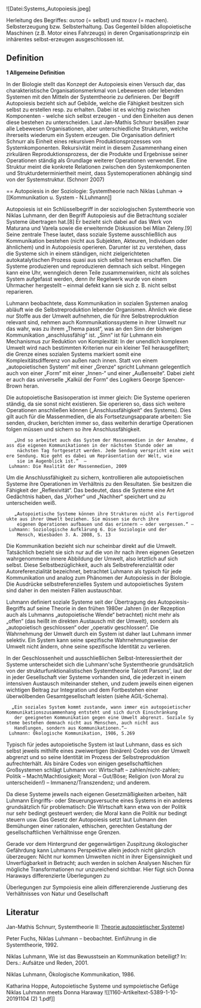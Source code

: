 ![Datei:Systems_Autopoiesis.jpeg]

Herleitung des Begriffes: αυτοσ (= selbst) und ποιειν (= machen).
Selbsterzeugung bzw. Selbsterhaltung. Das Gegenteil bilden
allopoietische Maschinen (z.B. Motor eines Fahrzeugs) in deren
Organisationsprinzip ein inhärentes selbst-erzeugen ausgeschlossen ist.

## Definition

**1 Allgemeine Definition**

In der Biologie stellt das Konzept der Autopoiesis einen Versuch dar,
das charakteristische Organisationsmerkmal von Lebewesen oder lebenden
Systemen mit den Mitteln der Systemtheorie zu definieren. Der Begriff
Autopoiesis bezieht sich auf Gebilde, welche die Fähigkeit besitzen sich
selbst zu erstellen resp. zu erhalten. Dabei ist es wichtig zwischen
Komponenten - welche sich selbst erzeugen - und den Einheiten aus denen
diese bestehen zu unterscheiden. Laut Jan-Mathis Schnurr besäßen zwar
alle Lebewesen Organisationen, aber unterschiedliche Strukturen, welche
ihrerseits wiederum ein System erzeugen. Die Organisation definiert
Schnurr als Einheit eines rekursiven Produktionsprozesses von
Systemkomponenten. Rekursivität meint in diesem Zusammenhang einen
zirkulären Reproduktionsprozess, der die Produkte und Ergebnisse seiner
Operationen ständig als Grundlage weiterer Operationen verwendet. Eine
Struktur meint die konkrete Relationen zwischen den Systemkomponenten
und Strukturdeterminiertheit meint, dass Systemoperationen abhängig sind
von der Systemstruktur. (Schnorr 2007)

== Autopoiesis in der Soziologie: Systemtheorie nach Niklas
Luhman -> [[Kommunikation u. System - N.Luhmann]] 

Autopoiesis ist ein Schlüsselbegriff in der soziologischen Systemtheorie
von Niklas Luhmann, der den Begriff Autopoiesis auf die Betrachtung
sozialer Systeme übertragen hat.\[8\] Er bezieht sich dabei auf das Werk
von Maturana und Varela sowie die erweiternde Diskussion bei Milan
Zeleny.\[9\] Seine zentrale These lautet, dass soziale Systeme
ausschließlich aus Kommunikation bestehen (nicht aus Subjekten,
Akteuren, Individuen oder ähnlichem) und in Autopoiesis operieren.
Darunter ist zu verstehen, dass die Systeme sich in einem ständigen,
nicht zielgerichteten autokatalytischen Prozess quasi aus sich selbst
heraus erschaffen. Die Systeme produzieren und reproduzieren demnach
sich selbst. Hingegen kann eine Uhr, wenngleich deren Teile
zusammenwirken, nicht als solches System aufgefasst werden, denn ihr
Regelwerk wurde von einem Uhrmacher hergestellt – einmal defekt kann sie
sich z. B. nicht selbst reparieren.

Luhmann beobachtete, dass Kommunikation in sozialen Systemen analog
abläuft wie die Selbstreproduktion lebender Organismen. Ähnlich wie
diese nur Stoffe aus der Umwelt aufnehmen, die für ihre
Selbstreproduktion relevant sind, nehmen auch Kommunikationssysteme in
ihrer Umwelt nur das wahr, was zu ihrem „Thema passt“, was an den Sinn
der bisherigen Kommunikation „anschlussfähig“ ist. „Sinn“ ist für
Luhmann ein Mechanismus zur Reduktion von Komplexität: In der unendlich
komplexen Umwelt wird nach bestimmten Kriterien nur ein kleiner Teil
herausgefiltert; die Grenze eines sozialen Systems markiert somit eine
Komplexitätsdifferenz von außen nach innen. Statt von einem
„autopoietischen System“ mit einer „Grenze“ spricht Luhmann gelegentlich
auch von einer „Form“ mit einer „Innen-“ und einer „Außenseite“. Dabei
zieht er auch das universelle „Kalkül der Form“ des Logikers George
Spencer-Brown heran.

Die autopoietische Basisoperation ist immer gleich: Die Systeme
operieren ständig, da sie sonst nicht existieren. Sie operieren so, dass
sich weitere Operationen anschließen können („Anschlussfähigkeit“ des
Systems). Dies gilt auch für die Massenmedien, die als
Fortsetzungsapparate arbeiten: Sie senden, drucken, berichten immer so,
dass weiterhin derartige Operationen folgen müssen und sichern so ihre
Anschlussfähigkeit.

`   „Und so arbeitet auch das System der Massenmedien in der Annahme, dass die eigenen Kommunikationen in der nächsten Stunde oder am `
`    nächsten Tag fortgesetzt werden. Jede Sendung verspricht eine weitere Sendung. Nie geht es dabei um Repräsentation der Welt, wie `
`    sie im Augenblick ist.“  – Luhmann: Die Realität der Massenmedien, 2009`

Um die Anschlussfähigkeit zu sichern, kontrollieren alle autopoietischen
Systeme ihre Operationen im Verhältnis zu den Resultaten. Sie besitzen
die Fähigkeit der „Reflexivität“. Das bedeutet, dass die Systeme eine
Art Gedächtnis haben, das „Vorher“ und „Nachher“ speichert und zu
unterscheiden weiß.

`   „Autopoietische Systeme können ihre Strukturen nicht als Fertigprodukte aus ihrer Umwelt beziehen. Sie müssen sie durch ihre `
`    eigenen Operationen aufbauen und das erinnern – oder vergessen.“ – Luhmann: Soziologische Aufklärung 6. Die Soziologie und der `
`    Mensch, Wiesbaden 3. A. 2008, S. 13`

Die Kommunikation bezieht sich nur scheinbar direkt auf die Umwelt.
Tatsächlich bezieht sie sich nur auf die von ihr nach ihren eigenen
Gesetzen wahrgenommene innere Abbildung der Umwelt, also letztlich auf
sich selbst. Diese Selbstbezüglichkeit, auch als Selbstreferenzialität
oder Autoreferenzialität bezeichnet, betrachtet Luhmann als typisch für
jede Kommunikation und analog zum Phänomen der Autopoiesis in der
Biologie. Die Ausdrücke selbstreferenzielles System und autopoietisches
System sind daher in den meisten Fällen austauschbar.

Luhmann definiert soziale Systeme seit der Übertragung des
Autopoiesis-Begriffs auf seine Theorie in den frühen 1980er Jahren (in
der Rezeption auch als Luhmanns „autopoietische Wende“ betrachtet) nicht
mehr als „offen“ (das heißt im direkten Austausch mit der Umwelt),
sondern als „autopoietisch geschlossen“ oder „operativ geschlossen“. Die
Wahrnehmung der Umwelt durch ein System ist daher laut Luhmann immer
selektiv. Ein System kann seine spezifische Wahrnehmungsweise der Umwelt
nicht ändern, ohne seine spezifische Identität zu verlieren.

In der Geschlossenheit und ausschließlichen Selbst-Interessiertheit der
Systeme unterscheidet sich die Luhmann'sche Systemtheorie grundsätzlich
von der strukturfunktionalistischen Systemtheorie Talcott Parsons', laut
der in jeder Gesellschaft vier Systeme vorhanden sind, die jederzeit in
einem intensiven Austausch miteinander stehen, und zudem jeweils einen
eigenen wichtigen Beitrag zur Integration und dem Fortbestehen einer
überwölbenden Gesamtgesellschaft leisten (siehe AGIL-Schema).

`  „Ein soziales System kommt zustande, wann immer ein autopoietischer Kommunikationszusammenhang entsteht und sich durch Einschränkung `
`   der geeigneten Kommunikation gegen eine Umwelt abgrenzt. Soziale Systeme bestehen demnach nicht aus Menschen, auch nicht aus `
`   Handlungen, sondern aus Kommunikationen.“– Luhmann: Ökologische Kommunikation, 1986, S.269`

Typisch für jedes autopoietische System ist laut Luhmann, dass es sich
selbst jeweils mithilfe eines zweiwertigen (binären) Codes von der
Umwelt abgrenzt und so seine Identität im Prozess der Selbstreproduktion
aufrechterhält. Als binäre Codes von einigen gesellschaftlichen
Großsystemen schlägt Luhmann vor: Wirtschaft – zahlen/nicht-zahlen;
Politik – Macht/Machtlosigkeit; Moral – Gut/Böse; Religion (von Moral zu
unterscheiden!) – Immanenz/Transzendenz; und anderem.

Da diese Systeme jeweils nach eigenen Gesetzmäßigkeiten arbeiten, hält
Luhmann Eingriffs- oder Steuerungsversuche eines Systems in ein anderes
grundsätzlich für problematisch: Die Wirtschaft kann etwa von der
Politik nur sehr bedingt gesteuert werden; die Moral kann die Politik
nur bedingt steuern usw. Das Gesetz der Autopoiesis setzt laut Luhmann
den Bemühungen einer rationalen, ethischen, gerechten Gestaltung der
gesellschaftlichen Verhältnisse enge Grenzen.

      
Gerade vor dem Hintergrund der gegenwärtigen Zuspitzung ökologischer Gefährdung kann Luhmanns Perspektive allein jedoch nicht gänzlich überzeugen: Nicht nur kommen Umwelten nicht in ihrer Eigensinnigkeit und Unverfügbarkeit in Betracht; auch werden in solchen Analysen Nischen für mögliche Transformationen nur unzureichend sichtbar. Hier fügt sich Donna Haraways differenzierte Überlegungen zu 

Überlegungen zur Sympoiesis eine allein differenzierende Justierung des Verhältnisses von Natur und Gesellschaft


## Literatur

Jan-Mathis Schnurr, Systemtheorie II: [Theorie autopoietischer Systeme](https://www.philso.uni-augsburg.de/lehrstuehle/soziologie/sozio1/medienverzeichnis/Bosancic_SS_07/ST_HO_Luhmann1.pdf)) 

Peter Fuchs, Niklas Luhmann – beobachtet. Einführung in die
Systemtheorie, 1992.

Niklas Luhmann, Wie ist das Bewusstsein an Kommunikation beteiligt? In:
Ders.: Aufsätze und Reden, 2001.

Niklas Luhmann, Ökologische Kommunikation, 1986.

Katharina Hoppe, Autopoietische Systeme und sympoietische Gefüge Niklas
Luhmann meets Donna Haraway
![[1160-Artikeltext-5389-1-10-20191104 (2) 1.pdf]]